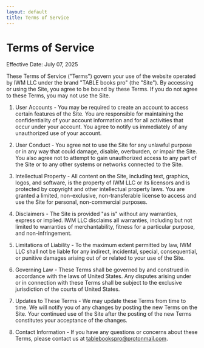 ```yaml
---
layout: default
title: Terms of Service
---
```

<!--Terms of Service-->

# Terms of Service

Effective Date: July 07, 2025

These Terms of Service ("Terms") govern your use of the website operated by IWM LLC under the brand "TABLE books pro" (the "Site"). By accessing or using the Site, you agree to be bound by these Terms. If you do not agree to these Terms, you may not use the Site.

1. User Accounts - You may be required to create an account to access certain features of the Site. You are responsible for maintaining the confidentiality of your account information and for all activities that occur under your account. You agree to notify us immediately of any unauthorized use of your account.

2. User Conduct - You agree not to use the Site for any unlawful purpose or in any way that could damage, disable, overburden, or impair the Site. You also agree not to attempt to gain unauthorized access to any part of the Site or to any other systems or networks connected to the Site.

3. Intellectual Property - All content on the Site, including text, graphics, logos, and software, is the property of IWM LLC or its licensors and is protected by copyright and other intellectual property laws. You are granted a limited, non-exclusive, non-transferable license to access and use the Site for personal, non-commercial purposes.

4. Disclaimers - The Site is provided "as is" without any warranties, express or implied. IWM LLC disclaims all warranties, including but not limited to warranties of merchantability, fitness for a particular purpose, and non-infringement.

5. Limitations of Liability - To the maximum extent permitted by law, IWM LLC shall not be liable for any indirect, incidental, special, consequential, or punitive damages arising out of or related to your use of the Site.

6. Governing Law - These Terms shall be governed by and construed in accordance with the laws of United States. Any disputes arising under or in connection with these Terms shall be subject to the exclusive jurisdiction of the courts of United States.

7. Updates to These Terms - We may update these Terms from time to time. We will notify you of any changes by posting the new Terms on the Site. Your continued use of the Site after the posting of the new Terms constitutes your acceptance of the changes.

8. Contact Information - If you have any questions or concerns about these Terms, please contact us at tablebookspro@protonmail.com.